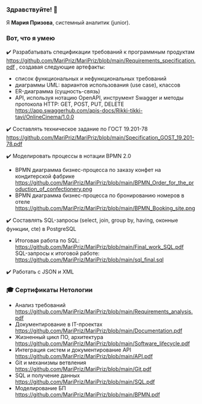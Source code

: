 ### Здравствуйте! :wave:
Я **Мария Призова**, системный аналитик (junior). 

### Вот, что я умею

:heavy_check_mark: Разрабатывать спецификации требований к программным продуктам https://github.com/MariPriz/MariPriz/blob/main/Requirements_specification.pdf ,  создавая следующие артефакты:
  - список функциональных и нефункциональных требований
  - диаграммы UML: вариантов использования (use case), классов
  - ER-диаграмма (сущность-связь)
  - API, используя нотацию OpenAPI, инструмент Swagger и методы протокола HTTP: GET, POST, PUT, DELETE https://app.swaggerhub.com/apis-docs/Rikki-tikki-tavi/OnlineCinema/1.0.0 

:heavy_check_mark: Составлять техническое задание по ГОСТ 19.201-78 
https://github.com/MariPriz/MariPriz/blob/main/Specification_GOST_19.201-78.pdf 

:heavy_check_mark: Моделировать процессы в нотации BPMN 2.0
  - BPMN диаграмма бизнес-процесса по заказу конфет на кондитерской фабрике 
https://github.com/MariPriz/MariPriz/blob/main/BPMN_Order_for_the_production_of_confectionery.png 
  - BPMN диаграмма бизнес-процесса по бронированию номеров в отеле
https://github.com/MariPriz/MariPriz/blob/main/BPMN_Booking_site.png 

:heavy_check_mark: Составлять SQL-запросы (select, join, group by, having, оконные функции, cte) в PostgreSQL  
  - Итоговая работа по SQL:
    https://github.com/MariPriz/MariPriz/blob/main/Final_work_SQL.pdf  
  SQL-запросы к итоговой работе:
    https://github.com/MariPriz/MariPriz/blob/main/sql_final.sql 

:heavy_check_mark: Работать с JSON и XML
 
### :mortar_board: Сертификаты Нетологии 
+ Анализ требований https://github.com/MariPriz/MariPriz/blob/main/Requirements_analysis.pdf 
+ Документирование в IT-проектах https://github.com/MariPriz/MariPriz/blob/main/Documentation.pdf
+ Жизненный цикл ПО, архитектура https://github.com/MariPriz/MariPriz/blob/main/Software_lifecycle.pdf
+ Интеграция систем и документирование API https://github.com/MariPriz/MariPriz/blob/main/API.pdf 
+ Git и механизмы ветвления https://github.com/MariPriz/MariPriz/blob/main/Git.pdf 
+ SQL и получение данных https://github.com/MariPriz/MariPriz/blob/main/SQL.pdf 
+ Моделирование БП https://github.com/MariPriz/MariPriz/blob/main/BPMN.pdf 
